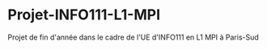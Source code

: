 Projet-INFO111-L1-MPI
=====================

Projet de fin d'année dans le cadre de l'UE d'INFO111 en L1 MPI à Paris-Sud
